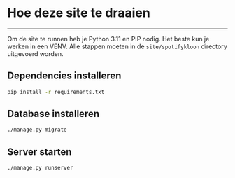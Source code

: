 # Hoe deze site te draaien
---
Om de site te runnen heb je Python 3.11 en PIP nodig. Het beste kun je werken in een VENV.
Alle stappen moeten in de `site/spotifykloon` directory uitgevoerd worden.

## Dependencies installeren
```bash
pip install -r requirements.txt
```

## Database installeren
```bash
./manage.py migrate
```

## Server starten
```bash
./manage.py runserver
```
